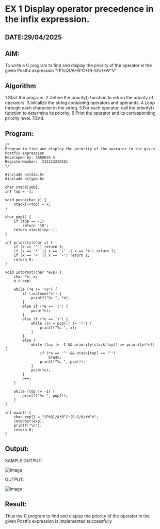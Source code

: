 # EX 1 Display operator precedence in the infix expression.
## DATE:29/04/2025
## AIM:
To write a C program to find and display the priority of the operator in the given Postfix expression "(P%Q)/A*B^C+(R-S/U)+W^V"

## Algorithm
1.Start the program.
2.Define the priority() function to return the priority of operators.
3.Initialize the string containing operators and operands.
4.Loop through each character in the string.
5.For each operator, call the priority() function to determine its priority.
6.Print the operator and its corresponding priority level.
7.End. 

## Program:
```
/*
Program to find and display the priority of the operator in the given Postfix expression
Developed by: SARANYA S.
RegisterNumber:  212223220101
*/

#include <stdio.h>
#include <ctype.h>

char stack[100];
int top = -1;

void push(char x) {
    stack[++top] = x;
}

char pop() {
    if (top == -1)
        return '\0'; 
    return stack[top--];
}

int priority(char x) {
    if (x == '^') return 3;  
    if (x == '*' || x == '/' || x == '%') return 2; 
    if (x == '+' || x == '-') return 1;
    return 0;
}

void IntoPost(char *exp) {
    char *e, x;
    e = exp;

    while (*e != '\0') {
        if (isalnum(*e)) {
            printf("%c ", *e);
        } 
        else if (*e == '(') {
            push(*e);
        } 
        else if (*e == ')') {
            while ((x = pop()) != '(') {
                printf("%c ", x);
            }
        } 
        else { 
            while (top != -1 && priority(stack[top]) >= priority(*e)) {
                if (*e == '^' && stack[top] == '^') 
                    break;
                printf("%c ", pop());
            }
            push(*e);
        }
        e++;
    }

    while (top != -1) {
        printf("%c ", pop());
    }
}

int main() {
    char exp[] = "(P%Q)/A*B^C+(R-S/U)+W^V";
    IntoPost(exp);
    printf("\n");
    return 0;
}

```

## Output:

SAMPLE OUTPUT:

![image](https://github.com/user-attachments/assets/9a72369c-9970-4f7c-941a-c31907357380)

OUTPUT:

![image](https://github.com/user-attachments/assets/5c00e580-bc7d-4d00-bb51-b6bc5bfc427f)


## Result:
Thus the C program to find and display the priority of the operator in the given Postfix expression is implemented successfully

